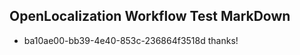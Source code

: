 ## OpenLocalization Workflow Test MarkDown
* ba10ae00-bb39-4e40-853c-236864f3518d thanks!

<!--HONumber=Sep16_HO1-->



